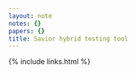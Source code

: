 ```yaml
---
layout: note
notes: {}
papers: {}
title: Savior hybrid testing tool
---
```

{% include links.html %}
